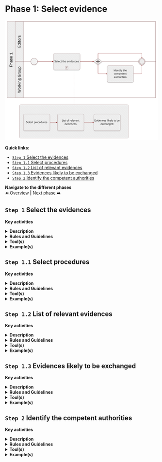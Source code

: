 # Phase 1: Select evidence
![Process_Phase 1](img/methodology_phase1.PNG)

**Quick links:**
- [`Step 1` Select the evidences]()
- [`Step 1.1` Select procedures]()
- [`Step 1.2` List of relevant evidences]()
- [`Step 1.3` Evidences likely to be exchanged]()
- [`Step 2` Identify the competent authorities]()

**Navigate to the different phases**\
[:arrow_left: Overview](https://github.com/cbahim/SDG-sandbox/tree/master/process_and_method/methodology) **|**
[Next phase :arrow_right:](phase2.md)

## `Step 1` Select the evidences  

**Key activities**
> 

<details>
  <summary><b>Description</b></summary>
</details>

<details>
  <summary><b>Rules and Guidelines</b></summary>
</details>

<details>
  <summary><b>Tool(s)</b></summary>
  <i>There are no specific tools for this step.</i>
</details>

<details>
  <summary><b>Example(s)</b></summary>

```
  TBD
  ```
</details>

## `Step 1.1` Select procedures 

**Key activities**
> 

<details>
  <summary><b>Description</b></summary>
</details>

<details>
  <summary><b>Rules and Guidelines</b></summary>
</details>

<details>
  <summary><b>Tool(s)</b></summary>
  <i>There are no specific tools for this step.</i>
</details>

<details>
  <summary><b>Example(s)</b></summary>

```
  TBD
  ```
</details>

## `Step 1.2` List of relevant evidences 

**Key activities**
> 

<details>
  <summary><b>Description</b></summary>
</details>

<details>
  <summary><b>Rules and Guidelines</b></summary>
</details>

<details>
  <summary><b>Tool(s)</b></summary>
  <i>There are no specific tools for this step.</i>
</details>

<details>
  <summary><b>Example(s)</b></summary>

```
  TBD
  ```
</details>

## `Step 1.3` Evidences likely to be exchanged

**Key activities**
> 

<details>
  <summary><b>Description</b></summary>
</details>

<details>
  <summary><b>Rules and Guidelines</b></summary>
</details>

<details>
  <summary><b>Tool(s)</b></summary>
  <i>There are no specific tools for this step.</i>
</details>

<details>
  <summary><b>Example(s)</b></summary>

```
  TBD
  ```
</details>

## `Step 2` Identify the competent authorities 

**Key activities**
> 

<details>
  <summary><b>Description</b></summary>
</details>

<details>
  <summary><b>Rules and Guidelines</b></summary>
</details>

<details>
  <summary><b>Tool(s)</b></summary>
  <i>There are no specific tools for this step.</i>
</details>

<details>
  <summary><b>Example(s)</b></summary>

```
  TBD
  ```
</details>